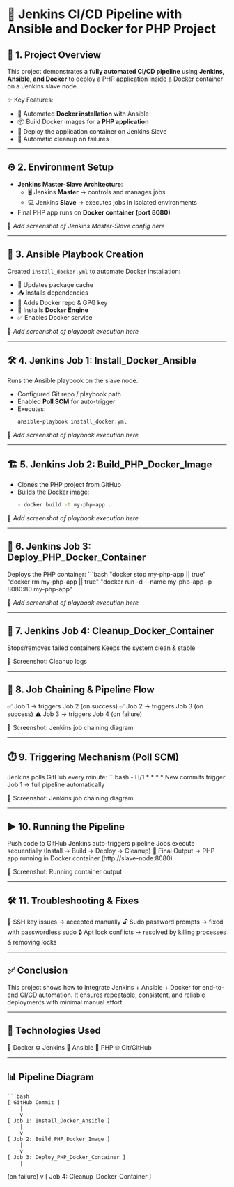# 🚀 Jenkins CI/CD Pipeline with Ansible and Docker for PHP Project  

## 📌 1. Project Overview  
This project demonstrates a **fully automated CI/CD pipeline** using **Jenkins, Ansible, and Docker** to deploy a PHP application inside a Docker container on a Jenkins slave node.  

✨ Key Features:  
- 🐧 Automated **Docker installation** with Ansible  
- 📦 Build Docker images for a **PHP application**  
- 🚢 Deploy the application container on Jenkins Slave  
- 🧹 Automatic cleanup on failures  

---

## ⚙️ 2. Environment Setup  
- **Jenkins Master-Slave Architecture**:  
  - 🖥️ Jenkins **Master** → controls and manages jobs  
  - 💻 Jenkins **Slave** → executes jobs in isolated environments  
- Final PHP app runs on **Docker container (port 8080)**  

📸 *Add screenshot of Jenkins Master-Slave config here*  

---

## 📜 3. Ansible Playbook Creation  
Created `install_docker.yml` to automate Docker installation:  
- 🔄 Updates package cache  
- 📥 Installs dependencies  
- 🔑 Adds Docker repo & GPG key  
- 🐳 Installs **Docker Engine**  
- ✅ Enables Docker service  

📸 *Add screenshot of playbook execution here*  

---

## 🛠️ 4. Jenkins Job 1: Install_Docker_Ansible  
Runs the Ansible playbook on the slave node.  
- Configured Git repo / playbook path  
- Enabled **Poll SCM** for auto-trigger  
- Executes:  
  ```bash
  ansible-playbook install_docker.yml

📸 *Add screenshot of playbook execution here*

---

## 🏗️ 5. Jenkins Job 2: Build_PHP_Docker_Image
- Clones the PHP project from GitHub
- Builds the Docker image:
    ```bash
  - docker build -t my-php-app .

📸 *Add screenshot of playbook execution here*

---

## 🚀 6. Jenkins Job 3: Deploy_PHP_Docker_Container
Deploys the PHP container:
    ```bash
    "docker stop my-php-app || true"
    "docker rm my-php-app || true"
    "docker run -d --name my-php-app -p 8080:80 my-php-app"

📸 *Add screenshot of playbook execution here*

---

## 🧹 7. Jenkins Job 4: Cleanup_Docker_Container
Stops/removes failed containers
Keeps the system clean & stable

📸 Screenshot: Cleanup logs

---

## 🔗 8. Job Chaining & Pipeline Flow
✅ Job 1 → triggers Job 2 (on success)
✅ Job 2 → triggers Job 3 (on success)
⚠️ Job 3 → triggers Job 4 (on failure)

📸 Screenshot: Jenkins job chaining diagram

---

## ⏱️ 9. Triggering Mechanism (Poll SCM)
Jenkins polls GitHub every minute:
    ```bash
    - H/1 * * * *
New commits trigger Job 1 → full pipeline automatically

📸 Screenshot: Jenkins job chaining diagram

---

## ▶️ 10. Running the Pipeline
Push code to GitHub
Jenkins auto-triggers pipeline
Jobs execute sequentially (Install → Build → Deploy → Cleanup)
🎉 Final Output → PHP app running in Docker container (http://slave-node:8080)

📸 Screenshot: Running container output

---

## 🛠️ 11. Troubleshooting & Fixes
🔑 SSH key issues → accepted manually
🔓 Sudo password prompts → fixed with passwordless sudo
🔒 Apt lock conflicts → resolved by killing processes & removing locks

---

## ✅ Conclusion

This project shows how to integrate Jenkins + Ansible + Docker for end-to-end CI/CD automation.
It ensures repeatable, consistent, and reliable deployments with minimal manual effort.

---

## 🧰 Technologies Used

🐳 Docker
⚙️ Jenkins
📜 Ansible
🐘 PHP
🌐 Git/GitHub

---

## 📊 Pipeline Diagram
    ```bash
    [ GitHub Commit ] 
        |
        v
    [ Job 1: Install_Docker_Ansible ]
        |
        v
    [ Job 2: Build_PHP_Docker_Image ]
        |
        v
    [ Job 3: Deploy_PHP_Docker_Container ]
        |
   (on failure)
        v
    [ Job 4: Cleanup_Docker_Container ]
